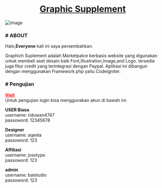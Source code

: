 <h1 align="center">
	<a href="https://marketplace.muhammadriduwan.com/">
		Graphic Supplement
	</a>
</h1>


![image](https://user-images.githubusercontent.com/69374541/102449170-4b5a8f00-4066-11eb-892a-5eb91741ad5f.png)


### # ABOUT

Halo,<strong>Everyone</strong> kali ini saya persembahkan.

Graphich Suplement adalah Marketpalce berbasis website yang digunakan untuk membeli aset desain baik Font,Illustration,Image,and Logo. tersedia juga fitur credit yang terintegrasi dengan Paypal. Aplikasi ini dibangun dengan menggunakan Framework php yaitu Codeigniter.

### # Pengujian
<a href="https://marketplace.muhammadriduwan.com" style="color:red"><b>Visit</b></a>
<br/>
Untuk pengujian login bisa menggunakan akun di bawah ini:

<b>USER Biasa</b>
<br/>
username: riduwan4747
<br/>
passoword: 12345678

<b>Designer</b>
<br/>
username: aqeela
<br/>
passoword: 123

<b>Affiliasi</b>
<br/>
username: josstype
<br/>
passoword: 123

<b>admin</b>
<br/>
username: balstudio
<br/>
passoword: 123

